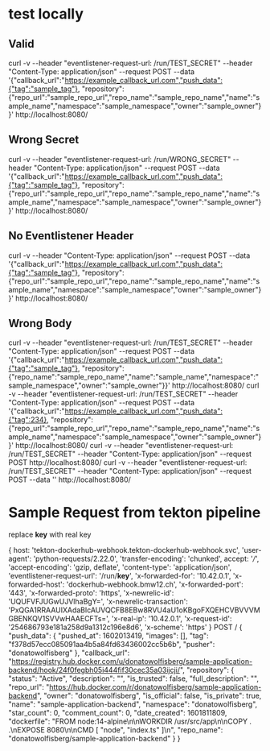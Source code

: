 # test locally
## Valid
curl -v --header "eventlistener-request-url: /run/TEST_SECRET"  --header "Content-Type: application/json" --request POST --data '{"callback_url":"https://example_callback_url.com","push_data":{"tag":"sample_tag"}, "repository": {"repo_url":"sample_repo_url","repo_name":"sample_repo_name","name":"sample_name","namespace":"sample_namespace","owner":"sample_owner"}}' http://localhost:8080/

## Wrong Secret
curl -v --header "eventlistener-request-url: /run/WRONG_SECRET"  --header "Content-Type: application/json" --request POST --data '{"callback_url":"https://example_callback_url.com","push_data":{"tag":"sample_tag"}, "repository": {"repo_url":"sample_repo_url","repo_name":"sample_repo_name","name":"sample_name","namespace":"sample_namespace","owner":"sample_owner"}}' http://localhost:8080/

## No Eventlistener Header
curl -v --header "Content-Type: application/json" --request POST --data '{"callback_url":"https://example_callback_url.com","push_data":{"tag":"sample_tag"}, "repository": {"repo_url":"sample_repo_url","repo_name":"sample_repo_name","name":"sample_name","namespace":"sample_namespace","owner":"sample_owner"}}' http://localhost:8080/

## Wrong Body
curl -v --header "eventlistener-request-url: /run/TEST_SECRET"  --header "Content-Type: application/json" --request POST --data '{"callback_url":"https://example_callback_url.com","push_data":{"tag":"sample_tag"}, "repository": {"repo_name":"sample_repo_name","name":"sample_name","namespace":"sample_namespace","owner":"sample_owner"}}' http://localhost:8080/
curl -v --header "eventlistener-request-url: /run/TEST_SECRET"  --header "Content-Type: application/json" --request POST --data '{"callback_url":"https://example_callback_url.com","push_data":{"tag":234}, "repository": {"repo_url":"sample_repo_url","repo_name":"sample_repo_name","name":"sample_name","namespace":"sample_namespace","owner":"sample_owner"}}' http://localhost:8080/
curl -v --header "eventlistener-request-url: /run/TEST_SECRET"  --header "Content-Type: application/json" --request POST http://localhost:8080/
curl -v --header "eventlistener-request-url: /run/TEST_SECRET"  --header "Content-Type: application/json" --request POST --data '' http://localhost:8080/



# Sample Request from tekton pipeline
replace __key__ with real key  

{
  host: 'tekton-dockerhub-webhook.tekton-dockerhub-webhook.svc',
  'user-agent': 'python-requests/2.22.0',
  'transfer-encoding': 'chunked',
  accept: '*/*',
  'accept-encoding': 'gzip, deflate',
  'content-type': 'application/json',
  'eventlistener-request-url': '/run/__key__',
  'x-forwarded-for': '10.42.0.1',
  'x-forwarded-host': 'dockerhub-webhook.bmw12.ch',
  'x-forwarded-port': '443',
  'x-forwarded-proto': 'https',
  'x-newrelic-id': 'UQUFVFJUGwUJVlhaBgY=',
  'x-newrelic-transaction': 'PxQGA1RRAAUIXAdaBlcAUVQCFB8EBw8RVU4aU1oKBgoFXQEHCVBVVVMGBENKQV1SVVwHAAECFTs=',
  'x-real-ip': '10.42.0.1',
  'x-request-id': '254686793e181a258d9a1312c196e8d6',
  'x-scheme': 'https'
}
POST
/
{
"push_data": {
    "pushed_at": 1602013419, 
    "images": [], 
    "tag": "f378d57ecc085091aa4b5a84fd63436002cc5b6b", 
    "pusher": "donatowolfisberg"
}, 
"callback_url": "https://registry.hub.docker.com/u/donatowolfisberg/sample-application-backend/hook/24f0fegbh05i444fif30cec35a03ijcji/", 
"repository": {
    "status": "Active", 
    "description": "", 
    "is_trusted": false, 
    "full_description": "", 
    "repo_url": "https://hub.docker.com/r/donatowolfisberg/sample-application-backend", 
    "owner": "donatowolfisberg", 
    "is_official": false, 
    "is_private": true, 
    "name": "sample-application-backend", 
    "namespace": "donatowolfisberg", 
    "star_count": 0, 
    "comment_count": 0, 
    "date_created": 1601811809, 
    "dockerfile": "FROM node:14-alpine\n\nWORKDIR /usr/src/app\n\nCOPY . .\nEXPOSE 8080\n\nCMD [ \"node\", \"index.ts\" ]\n", 
    "repo_name": "donatowolfisberg/sample-application-backend"
}
}
